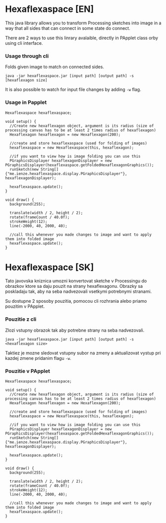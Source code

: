 # Hexaflexaspace [EN]

This java library allows you to transform Processing sketches into image in a way that all sides that can connect in some state do connect.

There are 2 ways to use this linrary avalaible, directly in PApplet class orby using cli interface.

### Usage through cli

Folds given image to match on connected sides.

```java -jar hexaflexaspace.jar [input path] [output path] -s [hexaflexagon size]```

It is also possible to watch for input file changes by adding ```-w``` flag.

### Usage in Papplet

```
Hexaflexaspace hexaflexaspace;

void setup() {
  //Create new hexaflexagon object, argument is its radius (size of processing canvas has to be at least 2 times radius of hexaflexagon)
  Hexaflexagon hexaflexagon = new Hexaflexagon(200);

  //create and store hexaflexaspace (used for folding of images)
  hexaflexaspace = new Hexaflexaspace(this, hexaflexagon);
  
  //if you want to view how is image folding you can use this
  PGraphicsDisplayer hexaflexagonDisplayer = new PGraphicsDisplayer(hexaflexaspace.getFoldedHexaflexagonGraphics());
  runSketch(new String[]{"me.ienze.hexaflexaspace.display.PGraphicsDisplayer"}, hexaflexagonDisplayer);

  hexaflexaspace.update();
}

void draw() {
  background(255);
  
  translate(width / 2, height / 2);
  rotate(frameCount / 40.0f);
  strokeWeight(12);
  line(-2000, 40, 2000, 40);
  
  //call this whenever you made changes to image and want to apply them into folded image
  hexaflexaspace.update();
}
```

# Hexaflexaspace [SK]

Tato javovska kniznica umozni konvertovat sketche v Processingu do obrazkov ktore sa daju pouzit na strany hexaflexagonu. Obrazky sa poskladaju tak, aby na seba nadvezovali vsetkymi potrebnymi stranami.

Su dostupne 2 sposoby pouzitia, pomocou cli rozhrania alebo priamo pouzitim v PApplet.

### Pouzitie z cli

Zlozi vstupny obrazok tak aby potrebne strany na seba nadvezovali.

```java -jar hexaflexaspace.jar [input path] [output path] -s <hexaflexagon size>```

Taktiez je mozne sledovat vstupny subor na zmeny a aktualizovat vystup pri kazdej zmene pridanim flagu ```-w```.

### Pouzitie v PApplet

```
Hexaflexaspace hexaflexaspace;

void setup() {
  //Create new hexaflexagon object, argument is its radius (size of processing canvas has to be at least 2 times radius of hexaflexagon)
  Hexaflexagon hexaflexagon = new Hexaflexagon(200);

  //create and store hexaflexaspace (used for folding of images)
  hexaflexaspace = new Hexaflexaspace(this, hexaflexagon);
  
  //if you want to view how is image folding you can use this
  PGraphicsDisplayer hexaflexagonDisplayer = new PGraphicsDisplayer(hexaflexaspace.getFoldedHexaflexagonGraphics());
  runSketch(new String[]{"me.ienze.hexaflexaspace.display.PGraphicsDisplayer"}, hexaflexagonDisplayer);

  hexaflexaspace.update();
}

void draw() {
  background(255);
  
  translate(width / 2, height / 2);
  rotate(frameCount / 40.0f);
  strokeWeight(12);
  line(-2000, 40, 2000, 40);
  
  //call this whenever you made changes to image and want to apply them into folded image
  hexaflexaspace.update();
}
```
